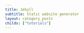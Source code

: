 ```yaml
---
title: Jekyll
subtitle: Static website generator
layout: category_posts
childs: ["tutorials"]
---
```

